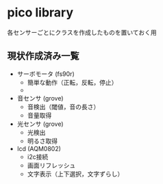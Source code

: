 # pico library
各センサーごとにクラスを作成したものを置いておく用
  ## 現状作成済み一覧
  - サーボモータ (fs90r)
    - 簡単な動作（正転，反転，停止）
    - 
  - 音センサ (grove)
    - 音検出（閾値，音の長さ）
    - 音量取得
  - 光センサ (grove)
    - 光検出
    - 明るさ取得
  - lcd (AQM0802)
    - i2c接続
    - 画面リフレッシュ
    - 文字表示（上下選択，文字ずらし）
